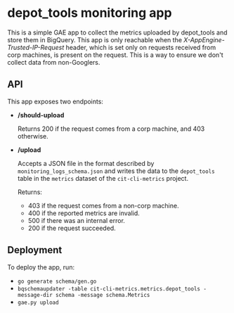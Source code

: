# depot\_tools monitoring app
This is a simple GAE app to collect the metrics uploaded by depot\_tools and
store them in BigQuery.
This app is only reachable when the *X-AppEngine-Trusted-IP-Request* header,
which is set only on requests received from corp machines, is present on the
request. This is a way to ensure we don't collect data from non-Googlers.

## API
This app exposes two endpoints:
- **/should-upload**

  Returns 200 if the request comes from a corp machine, and 403 otherwise.
- **/upload**

  Accepts a JSON file in the format described by `monitoring_logs_schema.json`
  and writes the data to the `depot_tools` table in the `metrics` dataset of the
  `cit-cli-metrics` project.

  Returns:
  - 403 if the request comes from a non-corp machine.
  - 400 if the reported metrics are invalid.
  - 500 if there was an internal error.
  - 200 if the request succeeded.

## Deployment
To deploy the app, run:
- `go generate schema/gen.go`
- `bqschemaupdater -table cit-cli-metrics.metrics.depot_tools -message-dir
  schema -message schema.Metrics`
- `gae.py upload`


